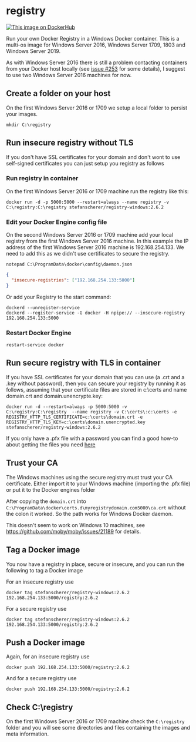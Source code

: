 # registry

[![This image on DockerHub](https://img.shields.io/docker/pulls/stefanscherer/registry-windows.svg)](https://hub.docker.com/r/stefanscherer/registry-windows/)

Run your own Docker Registry in a Windows Docker container. This is a multi-os image for Windows Server 2016, Windows Server 1709, 1803 and Windows Server 2019.

As with Windows Server 2016 there is still a problem contacting containers from your Docker host locally (see [issue #253](https://github.com/Microsoft/Virtualization-Documentation/issues/253) for some details), I suggest to use two Windows Server 2016 machines for now.

## Create a folder on your host

On the first Windows Server 2016 or 1709 we setup a local folder to persist your images.

```
mkdir C:\registry
```

## Run insecure registry without TLS

If you don't have SSL certificates for your domain and don't wont to use self-signed certificates you can just setup you registry as follows

### Run registry in container

On the first Windows Server 2016 or 1709 machine run the registry like this:

```
docker run -d -p 5000:5000 --restart=always --name registry -v C:\registry:C:\registry stefanscherer/registry-windows:2.6.2
```

### Edit your Docker Engine config file

On the second Windows Server 2016 or 1709 machine add your local registry from the first Windows Server 2016 machine. In this example the IP address of the first Windows Server 2016 machine is 192.168.254.133. We need to add this as we didn't use certificates to secure the registry.

```
notepad C:\ProgramData\docker\config\daemon.json
```

```json
{
  "insecure-registries": ["192.168.254.133:5000"]
}
```

Or add your Registry to the start command:

```
dockerd --unregister-service
dockerd --register-service -G docker -H npipe:// --insecure-registry 192.168.254.133:5000
```

### Restart Docker Engine

```
restart-service docker
```

## Run secure registry with TLS in container

If you have SSL certificates for your domain that you can use (a .crt and a .key without password), then you can secure your registry by running it as follows, assuming that your certificate files are stored in c:\certs and name domain.crt and domain.unencrypte.key:

```
docker run -d --restart=always -p 5000:5000 -v C:\registry:C:\registry  --name registry -v C:\certs\:c:\certs -e REGISTRY_HTTP_TLS_CERTIFICATE=c:\certs\domain.crt -e REGISTRY_HTTP_TLS_KEY=c:\certs\domain.unencrypted.key stefanscherer/registry-windows:2.6.2
```

If you only have a .pfx file with a password you can find a good how-to about getting the files you need [here](https://www.markbrilman.nl/2011/08/howto-convert-a-pfx-to-a-seperate-key-crt-file/)

## Trust your CA

The Windows machines using the secure registry must trust your CA certificate.
Either import it to your Windows machine (importing the .pfx file) or
put it to the Docker engines folder

After copying the `domain.crt` into `C:\ProgramData\docker\certs.d\myregistrydomain.com5000\ca.crt` without the colon it worked. So the path works for Windows Docker daemon.

This doesn't seem to work on Windows 10 machines, see https://github.com/moby/moby/issues/21189 for details.

## Tag a Docker image

You now have a registry in place, secure or insecure, and you can run the following to tag a Docker image

For an insecure registry use

```
docker tag stefanscherer/registry-windows:2.6.2 192.168.254.133:5000/registry:2.6.2
```

For a secure registry use

```
docker tag stefanscherer/registry-windows:2.6.2 192.168.254.133:5000/registry:2.6.2
```

## Push a Docker image

Again, for an insecure registry use

```
docker push 192.168.254.133:5000/registry:2.6.2
```

And for a secure registry use

```
docker push 192.168.254.133:5000/registry:2.6.2
```

## Check C:\registry

On the first Windows Server 2016 or 1709 machine check the `C:\registry` folder and you will see some directories and files containing the images and meta information.
